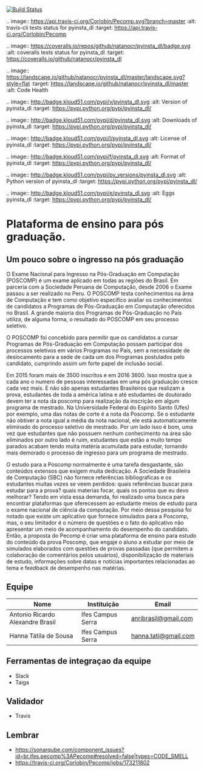 [![Build Status](https://api.travis-ci.org/Corlobin/Pecomp.svg)](https://api.travis-ci.org/Corlobin/Pecomp)


.. image:: https://api.travis-ci.org/Corlobin/Pecomp.svg?branch=master
    :alt: travis-cli tests status for pyinsta_dl
    :target: https://api.travis-ci.org/Corlobin/Pecomp

.. image:: https://coveralls.io/repos/github/natanocr/pyinsta_dl/badge.svg
    :alt: coveralls tests status for pyinsta_dl
    :target: https://coveralls.io/github/natanocr/pyinsta_dl

.. image:: https://landscape.io/github/natanocr/pyinsta_dl/master/landscape.svg?style=flat
   :target: https://landscape.io/github/natanocr/pyinsta_dl/master
   :alt: Code Health

.. image:: http://badge.kloud51.com/pypi/v/pyinsta_dl.svg
    :alt: Version of pyinsta_dl
    :target: https://pypi.python.org/pypi/pyinsta_dl/

.. image:: http://badge.kloud51.com/pypi/d/pyinsta_dl.svg
    :alt: Downloads of pyinsta_dl
    :target: https://pypi.python.org/pypi/pyinsta_dl/

.. image:: http://badge.kloud51.com/pypi/l/pyinsta_dl.svg
    :alt: License of pyinsta_dl
    :target: https://pypi.python.org/pypi/pyinsta_dl/

.. image:: http://badge.kloud51.com/pypi/f/pyinsta_dl.svg
    :alt: Format of pyinsta_dl
    :target: https://pypi.python.org/pypi/pyinsta_dl/

.. image:: http://badge.kloud51.com/pypi/py_versions/pyinsta_dl.svg
    :alt: Python version of pyinsta_dl
    :target: https://pypi.python.org/pypi/pyinsta_dl/

.. image:: http://badge.kloud51.com/pypi/e/pyinsta_dl.svg
    :alt: Eggs pyinsta_dl
    :target: https://pypi.python.org/pypi/pyinsta_dl/



# Plataforma de ensino para pós graduação.

## Um pouco sobre o ingresso na pós graduação 

O Exame Nacional para Ingresso na Pós-Graduação em Computação (POSCOMP) é um exame aplicado em todas as regiões do Brasil. Em parceria com a Sociedade Peruana de Computação, desde 2006 o Exame passou a ser realizado no Peru. O POSCOMP testa conhecimentos na área de Computação e tem como objetivo específico avaliar os conhecimentos de candidatos a Programas de Pós-Graduação em Computação oferecidos no Brasil. A grande maioria dos Programas de Pós-Graduação no País utiliza, de alguma forma, o resultado do POSCOMP em seu processo seletivo.

O POSCOMP foi concebido para permitir que os candidatos a cursar Programas de Pós-Graduação em Computação possam participar dos processos seletivos em vários Programas no País, sem a necessidade de deslocamento para a sede de cada um dos Programas postulados pelo candidato, cumprindo assim um forte papel de inclusão social.

Em 2015 foram mais de 3500 inscritos e em 2016 3600. Isso mostra que a cada ano o numero de pessoas interessadas em uma pós graduação cresce cada vez mais. E não são apenas estudantes Brasileiros que realizam a prova, estudantes de toda a américa latina e até estudantes de doutorado devem ter a nota da poscomp para realização da inscrição em algum programa de mestrado. Na Universidade Federal do Espírito Santo (Ufes) por exemplo, uma das notas de corte é a nota da Poscomp. Se o estudante não obtiver a nota igual a média da nota nacional, ele está automaticamente eliminado do processo seletivo de mestrado. Por um lado isso é bom, uma vez que estudantes que não possuem nenhum conhecimento na área são eliminados por outro lado é ruim, estudantes que estão a muito tempo parados acabam tendo muita matéria acumulada para estudar, tornando mais demorado o processo de ingresso para um programa de mestrado.

O estudo para a Poscomp normalmente é uma tarefa desgastante, são conteúdos extensos que exigem muita dedicação. A Sociedade Brasileira de Computação (SBC) não fornece referências bibliograficas e os estudantes muitas vezes se veem perdidos: quais referências buscar para estudar para a prova? quais materias focar, quais os pontos que eu devo melhorar? Tendo em vista essa demanda, foi realizado uma busca para encontrar plataformas que oferecessem ao estudante meios de estudo para o exame nacional de ciência da computação. Por meio dessa pesquisa foi notado que existe um aplicativo que fornece simulados para a Poscomp, mas, o seu limitador é o número de questões e o fato do aplicativo não apresentar um meio de acompanhamento do desempenho do candidato. Então, a proposta do Pecomp é criar uma plataforma de ensino para estudo do conteúdo da prova Poscomp, que engaje o aluno a estudar por meio de simulados elaborados com questões de provas passadas (que permitem a colaboração de comentários pelos usuários), disponibilização de materiais de estudo, informações sobre datas e notícias importantes relacionadas ao tema e feedback de desempenho nas matérias.

## Equipe

Nome | Instituição | Email
------|----------|---------
Antonio Ricardo Alexandre Brasil | Ifes Campus Serra | anribrasil@gmail.com    
Hanna Tátila de Sousa | Ifes Campus Serra | hanna.tati@gmail.com



## Ferramentas de integraçao da equipe
- Slack
- Taiga

## Validador
- Travis


## Lembrar
- https://sonarqube.com/component_issues?id=br.ifes.pecomp%3APecomp#resolved=false|types=CODE_SMELL
- https://travis-ci.org/Corlobin/Pecomp/jobs/173211802
